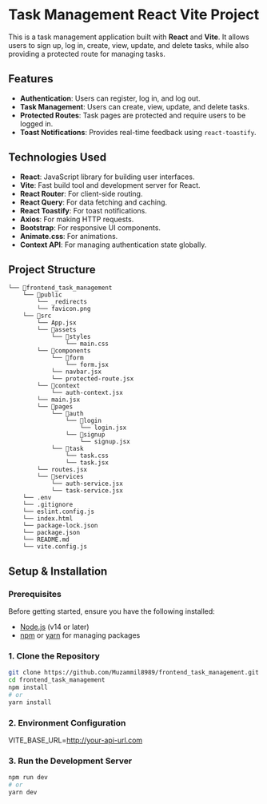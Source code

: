# Task Management React Vite Project

This is a task management application built with **React** and **Vite**. It allows users to sign up, log in, create, view, update, and delete tasks, while also providing a protected route for managing tasks.

## Features

- **Authentication**: Users can register, log in, and log out.
- **Task Management**: Users can create, view, update, and delete tasks.
- **Protected Routes**: Task pages are protected and require users to be logged in.
- **Toast Notifications**: Provides real-time feedback using `react-toastify`.

## Technologies Used

- **React**: JavaScript library for building user interfaces.
- **Vite**: Fast build tool and development server for React.
- **React Router**: For client-side routing.
- **React Query**: For data fetching and caching.
- **React Toastify**: For toast notifications.
- **Axios**: For making HTTP requests.
- **Bootstrap**: For responsive UI components.
- **Animate.css**: For animations.
- **Context API**: For managing authentication state globally.

## Project Structure
```
└── 📁frontend_task_management
    └── 📁public
        └── _redirects
        └── favicon.png
    └── 📁src
        └── App.jsx
        └── 📁assets
            └── 📁styles
                └── main.css
        └── 📁components
            └── 📁form
                └── form.jsx
            └── navbar.jsx
            └── protected-route.jsx
        └── 📁context
            └── auth-context.jsx
        └── main.jsx
        └── 📁pages
            └── 📁auth
                └── 📁login
                    └── login.jsx
                └── 📁signup
                    └── signup.jsx
            └── 📁task
                └── task.css
                └── task.jsx
        └── routes.jsx
        └── 📁services
            └── auth-service.jsx
            └── task-service.jsx
    └── .env
    └── .gitignore
    └── eslint.config.js
    └── index.html
    └── package-lock.json
    └── package.json
    └── README.md
    └── vite.config.js
```

## Setup & Installation

### Prerequisites

Before getting started, ensure you have the following installed:

- [Node.js](https://nodejs.org/) (v14 or later)
- [npm](https://npmjs.com/) or [yarn](https://yarnpkg.com/) for managing packages

### 1. Clone the Repository

```bash
git clone https://github.com/Muzammil8989/frontend_task_management.git
cd frontend_task_management
npm install
# or
yarn install
```

### 2.  Environment Configuration
VITE_BASE_URL=http://your-api-url.com

### 3.  Run the Development Server

```bash
npm run dev
# or
yarn dev
```


